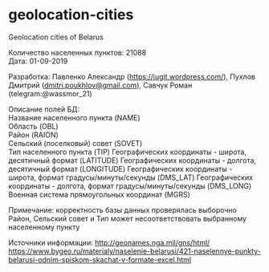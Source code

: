 # geolocation-cities
Geolocation cities of Belarus		
		
Количество населенных пунктов: 21088		
Дата: 01-09-2019		

Разработка: Павленко Александр (https://jugit.wordpress.com/), 
            Пухлов Дмитрий		(dmitri.poukhlov@gmail.com), 
            Савчук Роман		(telegram:@wassmor_21) 


Описание полей БД:		
Название населенного пункта (NAME)		
Область (OBL)     		
Район (RAION)     		
Сельский (поселковый) совет (SOVET)     		
Тип населенного пункта (TIP)
Географических координаты - широта, десятичный формат (LATITUDE)
Географических координаты - долгота, десятичный формат (LONGITUDE)
Географических координаты - широта, формат градусы/минуты/секунды (DMS_LAT)
Географических координаты - долгота, формат градусы/минуты/секунды (DMS_LONG)
Военная система прямоугольных координат (MGRS)

Примечание: 
корректность базы данных проверялась выборочно
Район, Сельский совет и Тип может несоответствовать выбранному населенному пункту

Источники информации:
http://geonames.nga.mil/gns/html/
https://www.bygeo.ru/materialy/naselenie-belarusi/421-naselennye-punkty-belarusi-odnim-spiskom-skachat-v-formate-excel.html
